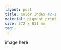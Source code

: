 ```yaml
---
layout: post
title: Color Index #2-1
material: pigment print
size: 572 x 831 mm
tag:
---
```

image here
